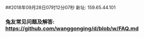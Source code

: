 ##2018年09月28日07时12分07秒 新址: 159.65.44.101
### 兔友常见问题及解答: https://github.com/wanggonging/d/blob/w/FAQ.md
